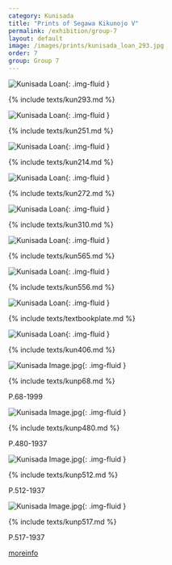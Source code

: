 ```yaml
---
category: Kunisada
title: "Prints of Segawa Kikunojo V"
permalink: /exhibition/group-7
layout: default
image: /images/prints/kunisada_loan_293.jpg
order: 7
group: Group 7
---
```

![Kunisada Loan]({{site.baseurl}}/images/prints/kunisada_loan_293.jpg){: .img-fluid }

{% include texts/kun293.md %}

![Kunisada Loan]({{site.baseurl}}/images/prints/kunisada_loan_251.jpg){: .img-fluid }

{% include texts/kun251.md %}

![Kunisada Loan]({{site.baseurl}}/images/prints/kunisada_loan_214.jpg){: .img-fluid }

{% include texts/kun214.md %}

![Kunisada Loan]({{site.baseurl}}/images/prints/kunisada_loan_272.jpg){: .img-fluid }

{% include texts/kun272.md %}

![Kunisada Loan]({{site.baseurl}}/images/prints/kunisada_loan_310.jpg){: .img-fluid }

{% include texts/kun310.md %}

![Kunisada Loan]({{site.baseurl}}/images/prints/kunisada_loan_565.jpg){: .img-fluid }

{% include texts/kun565.md %}

![Kunisada Loan]({{site.baseurl}}/images/prints/kunisada_loan_556.jpg){: .img-fluid }

{% include texts/kun556.md %}

![Kunisada Loan]({{site.baseurl}}/images/prints/kunisada_loan_book_plate.jpg){: .img-fluid }

{% include texts/textbookplate.md %}

![Kunisada Loan]({{site.baseurl}}/images/prints/kunisada_loan_406.jpg){: .img-fluid }

{% include texts/kun406.md %}

![Kunisada Image.jpg]({{site.baseurl}}/images/prints/p.68-1999.jpg){: .img-fluid }

{% include texts/kunp68.md %}

P.68-1999

![Kunisada Image.jpg]({{site.baseurl}}/images/prints/p.480-1937.jpg){: .img-fluid }

{% include texts/kunp480.md %}

P.480-1937

![Kunisada Image.jpg]({{site.baseurl}}/images/prints/p.512-1937.jpg){: .img-fluid }

{% include texts/kunp512.md %}

P.512-1937

![Kunisada Image.jpg]({{site.baseurl}}/images/prints/p.517-1937.jpg){: .img-fluid }

{% include texts/kunp517.md %}

P.517-1937

[moreinfo](/context/textR)
